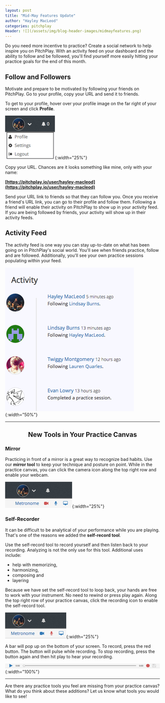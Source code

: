 ```yaml
---
layout: post
title: "Mid-May Features Update"
author: "Hayley MacLeod"
categories: pitchplay
Header: ![](/assets/img/blog-header-images/midmayfeatures.png)
---
```

Do you need more incentive to practice? Create a social network to help inspire you on PitchPlay. With an activity feed on your dashboard and the ability to follow and be followed, you'll find yourself more easily hitting your practice goals for the end of this month.

## Follow and Followers

Motivate and prepare to be motivated by following your friends on PitchPlay. Go to your profile, copy your URL and send it to friends.

To get to your profile, hover over your profile image on the far right of your screen and click __Profile__.

![](/assets/img/2016-05-13/gotoprofile.png){:width="25%"}

Copy your URL. Chances are it looks something like mine, only with your name:

__[https://pitchplay.io/user/hayley-macleod](https://pitchplay.io/user/hayley-macleod)__

Send your URL link to friends so that they can follow you. Once you receive a friend's URL link, you can go to their profile and follow them. Following a friend will enable their activity on PitchPlay to show up in your activity feed. If you are being followed by friends, your activity will show up in their activity feeds.

## Activity Feed

The activity feed is one way you can stay up-to-date on what has been going on in PitchPlay's social world. You'll see when friends practice, follow and are followed. Additionally, you'll see your own practice sessions populating within your feed.

![](/assets/img/2016-05-13/activityfeed.png){:width="50%"}

---

## <center> New Tools in Your Practice Canvas

### Mirror

Practicing in front of a mirror is a great way to recognize bad habits. Use our __mirror tool__ to keep your technique and posture on point. While in the practice canvas, you can click the camera icon along the top right row and enable your webcam.

![](/assets/img/2016-05-13/mirror.png){:width="25%"}


### Self-Recorder

It can be difficult to be analytical of your performance while you are playing. That's one of the reasons we added the __self-record tool__.

Use the self-record tool to record yourself and then listen back to your recording. Analyzing is not the only use for this tool. Additional uses include:

* help with memorizing,
* harmonizing,
* composing and
* layering

Because we have set the self-record tool to loop back, your hands are free to work with your instrument. No need to rewind or press play again. Along the top right row of your practice canvas, click the recording icon to enable the self-record tool.

![](/assets/img/2016-05-13/record.png){:width="25%"}

A bar will pop up on the bottom of your screen. To record, press the red button. The button will pulse while recording. To stop recording, press the button again and then hit play to hear your recording.

![](/assets/img/2016-05-13/recordbar.png){:width="100%"}

---
Are there any practice tools you feel are missing from your practice canvas? What do you think about these additions? Let us know what tools you would like to see!
